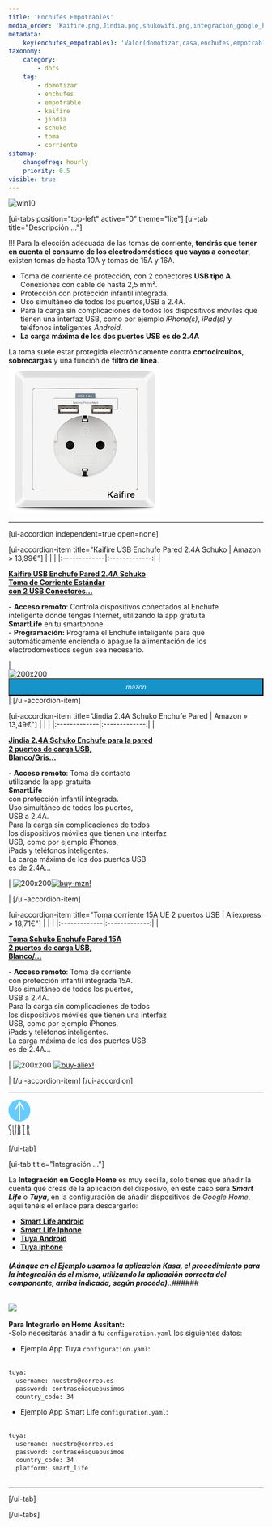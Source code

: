 ```yaml
---
title: 'Enchufes Empotrables'
media_order: 'Kaifire.png,Jindia.png,shukowifi.png,integracion_google_home.gif,up1_azul1.png'
metadata:
    key(enchufes_empotrables): 'Valor(domotizar,casa,enchufes,empotrables,toma,corriente,kaifire,jindia,schuko,aliexpress,amazon)'
taxonomy:
    category:
        - docs
    tag:
        - domotizar
        - enchufes
        - empotrable
        - kaifire
        - jindia
        - schuko
        - toma
        - corriente
sitemap:
    changefreq: hourly
    priority: 0.5
visible: true
---
```


![win10](image://os-compat.png)

[ui-tabs position="top-left" active="0" theme="lite"]
[ui-tab title="Descripción ..."]

!!! Para la elección adecuada de las tomas de corriente, **tendrás que  tener en cuenta el consumo de los electrodomésticos que vayas a conectar**, existen tomas de hasta 10A y tomas de 15A y 16A.

+ Toma de corriente de protección, con 2 conectores **USB tipo A**. Conexiones con cable de hasta 2,5 mm².
+ Protección con protección infantil integrada.
+ Uso simultáneo de todos los puertos,USB a 2.4A.
+ Para la carga sin complicaciones de todos los dispositivos móviles que tienen una interfaz USB, como por ejemplo _iPhone(s)_, _iPad(s)_ y teléfonos inteligentes _Android_.
+ **La carga máxima de los dos puertos USB es de 2.4A**

La toma suele estar protegida electrónicamente contra **cortocircuitos**, **sobrecargas** y una función de **filtro de línea**.
![](Kaifire.png)

---

[ui-accordion independent=true open=none]

[ui-accordion-item title="Kaifire USB Enchufe Pared 2.4A Schuko | Amazon » 13,99€"]
|  |  |
|:-------------|:-------------:|
| <p>[**Kaifire USB Enchufe Pared 2.4A Schuko<br/> Toma de Corriente Estándar<br/> con 2 USB Conectores...**](https://amzn.to/2HqTtKl)</p><p>- **Acceso remoto**: Controla dispositivos conectados al Enchufe<br/>inteligente donde tengas Internet, utilizando la app gratuita<br/> **SmartLife** en tu smartphone.<br/>- **Programación:** Programa el Enchufe inteligente para que<br/>automáticamente encienda o apague la alimentación de los<br/> electrodomésticos según sea necesario.</p> | <div> ![200x200][amzn-Kaifire] <a href="https://amzn.to/2HqTtKl" alt="amazon-link" target="_blank"><button type="button" style="color:#fff;background-color:#1694CA;width:100%;height:35px;"><i class="fa fa-amazon">mazon</i></button></a> |
[/ui-accordion-item]

[ui-accordion-item title="Jindia 2.4A Schuko Enchufe Pared | Amazon » 13,49€"]
|  |  |
|:-------------|:-------------:|
| <p>[**Jindia 2.4A Schuko Enchufe para la pared<br/> 2 puertos de carga USB,<br/> Blanco/Gris...**](https://amzn.to/2LIBu7T)</p><p>- **Acceso remoto**: Toma de contacto<br/>utilizando la app gratuita<br/> **SmartLife**<br/> con protección infantil integrada.<br/> Uso simultáneo de todos los puertos,<br/> USB a 2.4A.<br/>Para la carga sin complicaciones de todos<br/> los dispositivos móviles que tienen una interfaz<br/> USB, como por ejemplo iPhones,<br/> iPads y teléfonos inteligentes.<br/>La carga máxima de los dos puertos USB<br/> es de 2.4A...</p> | ![200x200][amzn-Jindia][![buy-mzn!][buy-mzn]](https://amzn.to/2LIBu7T)</p> |
[/ui-accordion-item]

[ui-accordion-item title="Toma corriente 15A UE 2 puertos USB | Aliexpress » 18,71€"]
|  |  |
|:-------------|:-------------:|
| <p>[**Toma Schuko Enchufe Pared 15A<br/> 2 puertos de carga USB,<br/> Blanco/...**](http://s.click.aliexpress.com/e/86Y7JIs)</p><p>- **Acceso remoto**: Toma de corriente<br/> con protección infantil integrada 15A.<br/> Uso simultáneo de todos los puertos,<br/> USB a 2.4A.<br/>Para la carga sin complicaciones de todos<br/> los dispositivos móviles que tienen una interfaz<br/> USB, como por ejemplo iPhones,<br/> iPads y teléfonos inteligentes.<br/>La carga máxima de los dos puertos USB<br/> es de 2.4A...</p> | ![200x200][amzn-shukowifi] [![buy-aliex!][buy-aliex]](http://s.click.aliexpress.com/e/86Y7JIs)</p> |
[/ui-accordion-item]
[/ui-accordion]

<!--- REFERENCIA A IMAGENES AL PIE DEl ARTÍCULO --->

[amzn-Kaifire]: user:/pages/03.enchufes-Inteligentes/03.enchufes-empotrables/Kaifire.png?lightbox=1024&cropResize=200,200
[amzn-Jindia]: user://pages/03.enchufes-Inteligentes/03.enchufes-empotrables/Jindia.png?lightbox=1024&cropResize=200,200
[amzn-shukowifi]: user://pages/03.enchufes-Inteligentes/03.enchufes-empotrables/shukowifi.png?lightbox=1024&cropResize=200,200
[buy-mzn]: https://dabuttonfactory.com/button.png?t=Comprar+en+AMAZON!&f=Roboto-Bold&ts=16&tc=fff&w=200&h=40&c=5&bgt=unicolored&bgc=037ba2
[buy-aliex]: https://dabuttonfactory.com/button.png?t=Comprar+en+ALIEXPRESS!&f=Roboto-Bold&ts=16&tc=fff&w=200&h=40&c=5&bgt=unicolored&bgc=ffae00

<!--- OCULTO: ![buy-aliex!][buy-aliex] --->
[buy-aliex]: https://dabuttonfactory.com/button.png?t=Comprar+en+ALIEXPRESS!&f=Roboto-Bold&ts=16&tc=fff&w=200&h=40&c=5&bgt=unicolored&bgc=ffae00

---

[![](up1_azul1.png)](# "Volver al Inicio")

[/ui-tab]

[ui-tab title="Integración ..."]

La **Integración en Google Home** es muy secilla, solo tienes que añadir la cuenta que creas de la aplicacion del disposivo, en este caso sera **_Smart Life_**  o  **_Tuya_**,  en la configuración de añadir dispositivos de _Google Home_, aquí tenéis el enlace para descargarlo:
 * [**Smart Life android**](http://bit.ly/2JnEUtN)
 * [**Smart Life Iphone**](https://apple.co/2DVyRsK)
 * [**Tuya Android**](http://bit.ly/2ZYql5T)
 * [**Tuya iphone**](https://apple.co/2vIrNeD)

###### **_(Aúnque en el Ejemplo usamos la aplicación Kasa, el procedimiento para la integración és el mismo, utilizando la aplicación correcta del componente, arriba indicada, según proceda)._**.###### 
![](integracion_google_home.gif)

**Para Integrarlo en Home Assitant:**<br/>
-Solo necesitarás anadir a tu `configuration.yaml` los siguientes datos:

+ Ejemplo  App Tuya `configuration.yaml`:

```text

tuya:
  username: nuestro@correo.es
  password: contraseñaquepusimos
  country_code: 34 

```
+ Ejemplo  App Smart Life `configuration.yaml`:

```text
​
tuya:
  username: nuestro@correo.es
  password: contraseñaquepusimos
  country_code: 34
  platform: smart_life
​
```
---

[/ui-tab]

[/ui-tabs]